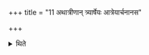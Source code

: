 +++
title = "11 अथात्रीणान् त्र्यार्षेयः आत्रेयार्चनानस"

+++

<details><summary>थिते</summary>

अथात्रीणां त्र्यार्षेयः । आत्रेयार्चनानस श्यावाश्वेति । श्यावाश्ववदर्चनानसवदत्रिवदिति ११
</details>
